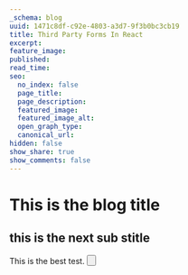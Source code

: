 ```yaml
---
_schema: blog
uuid: 1471c8df-c92e-4803-a3d7-9f3b0bc3cb19
title: Third Party Forms In React
excerpt:
feature_image:
published:
read_time:
seo:
  no_index: false
  page_title:
  page_description:
  featured_image:
  featured_image_alt:
  open_graph_type:
  canonical_url:
hidden: false
show_share: true
show_comments: false
---
```


# This is the blog title

## this is the next sub stitle

This is the best test. <Button label="hello world" />